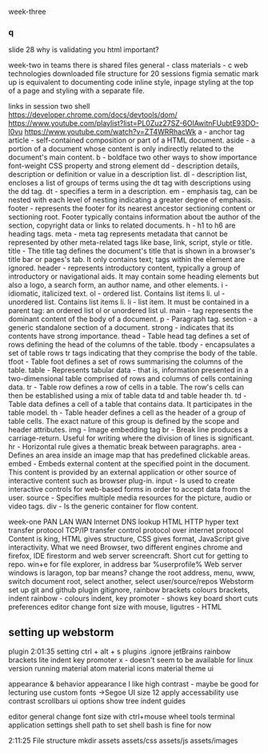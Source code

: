 week-three
### q
slide 28 why is validating you html important?

week-two
 in teams there is shared files
  general - class materials - c web technologies
  downloaded file structure for 20 sessions
 figmia
 sematic mark up is equivalent to documenting code
 inline style, inpage styling at the top of a page and styling with a separate file.

links in session two shell
https://developer.chrome.com/docs/devtools/dom/
https://www.youtube.com/playlist?list=PL0Zuz27SZ-6OlAwitnFUubtE93DO-l0vu
https://www.youtube.com/watch?v=ZT4WRRhacWk
a - anchor tag
article - self-contained composition or part of a HTML document. 
aside - a portion of a document whose content is only indirectly related to the document's main content.
b - boldface two other ways to show importance font-weight CSS property and strong element
dd - description details, description or definition or value in a description list.
dl - description list, encloses a list of groups of terms using the dt tag with descriptions using the dd tag.
dt - specifies a term in a description.
em - emphasis tag, can be nested with each level of nesting indicating a greater degree of emphasis.
footer - represents the footer for its nearest ancestor sectioning content or sectioning root. Footer typically contains information about tbe author of the section, copyright data or links to related documents.
h - h1 to h6 are heading tags.
meta - meta tag represents metadata that cannot be represented by other meta-related tags like base, link, script, style or title.
title - The title tag defines the document's title that is shown in a browser's title bar or pages's tab. It only contains text; tags within the element are ignored.
header - represents introductory content, typically a group of introductory or navigational aids. It may contain some heading elements but also a logo, a search form, an author name, and other elements.
i - idiomatic, italicized text.
ol - ordered list. Contains list items li.
ul - unordered list. Contains list items li.
li - list item. It must be contained in a parent tag: an ordered list ol or unordered list ul.
main - tag represents the dominant content of the body of a document.
p - Paragraph tag.
section - a generic standalone section of a document.
strong - indicates that its contents have strong importance.
thead - Table head tag defines a set of rows defining the head of the columns of the table.
tbody - encapsulates a set of table rows tr tags indicating that they comprise the body of the table.
tfoot - Table foot defines a set of rows summarising the columns of the table.
table - Represents tabular data - that is, information presented in a two-dimensional table comprised of rows and columns of cells containing data.
tr - Table row defines a row of cells in a table. The row's cells can then be established using a mix of table data td and table header th.
td - Table data defines a cell of a table that contains data. It participates in the table model.
th - Table header defines a cell as the header of a group of table cells. The exact nature of this group is defined by the scope and header attributes.
img - Image embedding tag
br - Break line produces a carriage-return. Useful for writing where the division of lines is significant.
hr - Horizontal rule gives a thematic break between paragraphs.
area - Defines an area inside an image map that has predefined clickable areas.
embed - Embeds external content at the specified point in the document. This content is provided by an external application or other source of interactive content such as browser plug-in.
input - Is used to create interactive controls for web-based forms in order to accept data from the user.
source - Specifies multiple media resources for the picture, audio or video tags.
div - Is the generic container for flow content.

week-one
 PAN LAN WAN
 Internet
 DNS lookup
 HTML
 HTTP hyper text transfer protocol
 TCP/IP transfer control protocol over internet protocol
 Content is king, HTML gives structure, CSS gives format, JavaScript give interactivity.
 What we need Browser, two different engines chrome and firefox, IDE firestorm and web server screencraft.
 Short cut for getting to repo. win+e for file explorer, in address bar %userprofile%
 Web server windows is laragon, top bar means?
  change the root address, menu, www, switch document root, select another, select user/source/repos
 Webstorm 
  set up git and github
  plugin gitignore, rainbow brackets colours brackets, indent rainbow - colours indent, key promoter - shows key board short cuts
  preferences editor change font size with mouse, ligutres - 
 HTML 

## setting up webstorm
 plugin 2:01:35
 setting ctrl + alt + s
  plugins
   .ignore
    jetBrains
   rainbow
    brackets lite
    indent
   key promoter x - doesn't seem to be available for linux version running
   material
    atom material icons
    material theme ui
  
  appearance & behavior
   appearance
    I like high contrast - maybe be good for lecturing
    use custom fonts ->Segoe UI size 12
    apply
   accessability
    use contrast scrollbars
   ui options
    show tree indent guides
    
   editor
    general
     change font size with ctrl+mouse wheel
 tools
  terminal
   application settings
    shell path
     to set shell bash is fine for now

2:11:25
 File structure
  mkdir assets assets/css assets/js assets/images
  
     